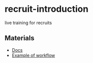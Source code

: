 # recruit-introduction
live training for recruits

## Materials
- [Docs](https://github.com/knr-auv/docs)
- [Example of workflow](https://github.com/knr-auv/autonomy/pulls?q=)
